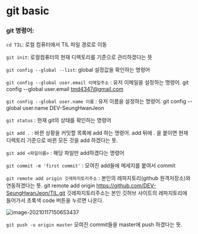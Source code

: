 # git basic

### git 명령어:



`cd TIL`: 로컬 컴퓨터에서 TIL 파일 경로로 이동

`git init`: 로컬컴퓨터의 현재 디렉토리를 기준으로 관리하겠다는 뜻

`git config --global --list`: global 설정값을 확인하는 명령어

`git config --global user.email 이메일주소` : 유저 이메일을 설정하는 명령어. git config --global user.email tmd4347@gmail.com

`git config --global user.name 이름` : 유저 이름을 설정하는 명령어. git config --global user.name DEV-SeungHwanJeon

`git status` : 현재 git의 상태를 확인하는 명령어

`git add .` : 바뀐 상황을 커밋할 목록에 add 하는 명령어. add 뒤에 . 을 붙이면 현재 디렉토리 기준으로 바뀐 모든 것을 add 하겠다는 뜻.

`git add <파일이름>` : 해당 파일만 add하겠다는 명령어

`git commit -m 'first commit'` : 모여진 add들에 메세지를 붙여서 commit

`git remote add origin 깃레파지토리주소` :  본인의 레파지토리(github 원격저장소)와 연동하겠다는 뜻. git remote add origin https://github.com/DEV-SeungHwanJeon/TIL.git    깃레파지토리주소는 본인 깃허브 사이트의 레파지토리에 들어가서 초록색 code 버튼을 누르면 나온다.

![image-20210117150653437](C:/Users/tmd43/ssafy5/exercise/startcamp/0115/Git_기본.assets/image-20210117150653437.png)

`git push -u origin master` 모여진 commit들을 master에 push 하겠다는 뜻.